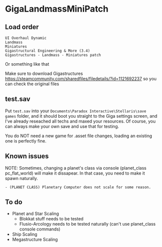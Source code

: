 # GigaLandmassMiniPatch

## Load order
```
UI Overhaul Dynamic
Landmass
Miniatures
Gigastructural Engineering & More (3.4)
Gigastructures - Landmass - Miniatures patch
```
Or something like that

Make sure to download Gigastructures https://steamcommunity.com/sharedfiles/filedetails/?id=1121692237 so you can check the original files

## test.sav
Put `test.sav` into your `Documents\Paradox Interactive\Stellaris\save games` folder, and it should boot you straight to the Giga settings screen, and I've already reseached all techs and maxed your resources. Of course, you can always make your own save and use that for testing.

You do NOT need a new game for .asset file changes, loading an existing one is perfectly fine.

## Known issues
NOTE: Sometimes, changing a planet's class via console (planet_class pc_flat_world) will make it dissapear. In that case, you need to make it spawn naturally. 
```
- (PLANET CLASS) Planetary Computer does not scale for some reason.  
```
## To do
- Planet and Star Scaling  
  - Blokkat stuff needs to be tested
  - Flusio-Arcology needs to be tested naturally (can't use planet_class console commands)
- Ship Scaling  
- Megastructure Scaling  
